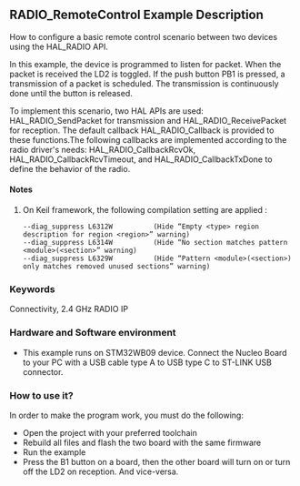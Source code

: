 ## __RADIO_RemoteControl Example Description__

How to configure a basic remote control scenario between two devices using the HAL_RADIO API.

In this example, the device is programmed to listen for packet. When the packet is received the LD2 is toggled.
If the push button PB1 is pressed, a transmission of a packet is scheduled.  The transmission is continuously done until the button is released.

To implement this scenario, two HAL APIs are used: HAL_RADIO_SendPacket for transmission and HAL_RADIO_ReceivePacket for reception.
The default callback HAL_RADIO_Callback is provided to these functions.The following callbacks are implemented according to the radio driver's needs: HAL_RADIO_CallbackRcvOk, HAL_RADIO_CallbackRcvTimeout, and HAL_RADIO_CallbackTxDone to define the behavior of the radio.

#### __Notes__
                                            
 1. On Keil framework, the following compilation setting are applied :
    
        --diag_suppress L6312W          (Hide “Empty <type> region description for region <region>” warning)
        --diag_suppress L6314W          (Hide “No section matches pattern <module>(<section>” warning)
        --diag_suppress L6329W          (Hide “Pattern <module>(<section>) only matches removed unused sections” warning)


### __Keywords__

Connectivity, 2.4 GHz RADIO IP

### __Hardware and Software environment__

  - This example runs on STM32WB09 device.
    Connect the Nucleo Board to your PC with a USB cable type A to USB type C to ST-LINK USB connector. 

### __How to use it?__

In order to make the program work, you must do the following:

 - Open the project with your preferred toolchain
 - Rebuild all files and flash the two board with the same firmware
 - Run the example
 - Press the B1 button on a board, then the other board will turn on or turn off the LD2 on reception. And vice-versa.